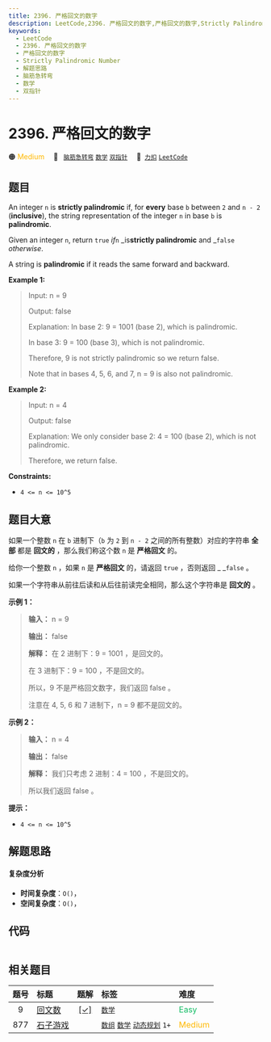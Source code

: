 ```yaml
---
title: 2396. 严格回文的数字
description: LeetCode,2396. 严格回文的数字,严格回文的数字,Strictly Palindromic Number,解题思路,脑筋急转弯,数学,双指针
keywords:
  - LeetCode
  - 2396. 严格回文的数字
  - 严格回文的数字
  - Strictly Palindromic Number
  - 解题思路
  - 脑筋急转弯
  - 数学
  - 双指针
---
```


# 2396. 严格回文的数字

🟠 <font color=#ffb800>Medium</font>&emsp; 🔖&ensp; [`脑筋急转弯`](/tag/brainteaser.md) [`数学`](/tag/math.md) [`双指针`](/tag/two-pointers.md)&emsp; 🔗&ensp;[`力扣`](https://leetcode.cn/problems/strictly-palindromic-number) [`LeetCode`](https://leetcode.com/problems/strictly-palindromic-number)

## 题目

An integer `n` is **strictly palindromic** if, for **every** base `b` between
`2` and `n - 2` (**inclusive**), the string representation of the integer `n`
in base `b` is **palindromic**.

Given an integer `n`, return `true` _if_`n` _is**strictly palindromic** and
_`false` _otherwise_.

A string is **palindromic** if it reads the same forward and backward.



**Example 1:**

> Input: n = 9
> 
> Output: false
> 
> Explanation: In base 2: 9 = 1001 (base 2), which is palindromic.
> 
> In base 3: 9 = 100 (base 3), which is not palindromic.
> 
> Therefore, 9 is not strictly palindromic so we return false.
> 
> Note that in bases 4, 5, 6, and 7, n = 9 is also not palindromic.

**Example 2:**

> Input: n = 4
> 
> Output: false
> 
> Explanation: We only consider base 2: 4 = 100 (base 2), which is not palindromic.
> 
> Therefore, we return false.
> 
> 

**Constraints:**

  * `4 <= n <= 10^5`


## 题目大意

如果一个整数 `n` 在 `b` 进制下（`b` 为 `2` 到 `n - 2` 之间的所有整数）对应的字符串 **全部**  都是 **回文的**
，那么我们称这个数 `n` 是 **严格回文**  的。

给你一个整数 `n` ，如果 `n` 是 **严格回文**  的，请返回 `true` ，否则返回 _ _`false` 。

如果一个字符串从前往后读和从后往前读完全相同，那么这个字符串是 **回文的**  。



**示例 1：**

> 
> 
> 
> 
> 
> **输入：** n = 9
> 
> **输出：** false
> 
> **解释：** 在 2 进制下：9 = 1001 ，是回文的。
> 
> 在 3 进制下：9 = 100 ，不是回文的。
> 
> 所以，9 不是严格回文数字，我们返回 false 。
> 
> 注意在 4, 5, 6 和 7 进制下，n = 9 都不是回文的。
> 
> 

**示例 2：**

> 
> 
> 
> 
> 
> **输入：** n = 4
> 
> **输出：** false
> 
> **解释：** 我们只考虑 2 进制：4 = 100 ，不是回文的。
> 
> 所以我们返回 false 。
> 
> 



**提示：**

  * `4 <= n <= 10^5`


## 解题思路

#### 复杂度分析

- **时间复杂度**：`O()`，
- **空间复杂度**：`O()`，

## 代码

```javascript

```

## 相关题目

<!-- prettier-ignore -->
| 题号 | 标题 | 题解 | 标签 | 难度 |
| :------: | :------ | :------: | :------ | :------ |
| 9 | [回文数](https://leetcode.com/problems/palindrome-number) | [[✓]](/problem/0009.md) |  [`数学`](/tag/math.md) | <font color=#15bd66>Easy</font> |
| 877 | [石子游戏](https://leetcode.com/problems/stone-game) |  |  [`数组`](/tag/array.md) [`数学`](/tag/math.md) [`动态规划`](/tag/dynamic-programming.md) `1+` | <font color=#ffb800>Medium</font> |